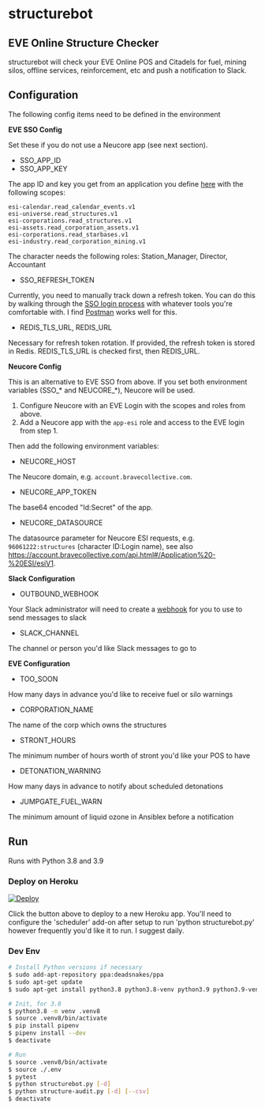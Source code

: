 # structurebot

## EVE Online Structure Checker

structurebot will check your EVE Online POS and Citadels for fuel, mining silos, offline services, reinforcement, 
etc and push a notification to Slack.

## Configuration

The following config items need to be defined in the environment

**EVE SSO Config**

Set these if you do not use a Neucore app (see next section).

* SSO_APP_ID
* SSO_APP_KEY

The app ID and key you get from an application you define [here](https://developers.eveonline.com/applications) 
with the following scopes: 

    esi-calendar.read_calendar_events.v1
    esi-universe.read_structures.v1
    esi-corporations.read_structures.v1
    esi-assets.read_corporation_assets.v1
    esi-corporations.read_starbases.v1
    esi-industry.read_corporation_mining.v1

The character needs the following roles: Station_Manager, Director, Accountant

* SSO_REFRESH_TOKEN

Currently, you need to manually track down a refresh token. You can do this by walking through the 
[SSO login process](https://docs.esi.evetech.net/docs/sso/web_based_sso_flow.html) with whatever tools you're 
comfortable with. I find [Postman](https://www.getpostman.com/) works well for this.

* REDIS_TLS_URL, REDIS_URL

Necessary for refresh token rotation. If provided, the refresh token is stored in Redis. REDIS_TLS_URL is
checked first, then REDIS_URL.

**Neucore Config**

This is an alternative to EVE SSO from above. If you set both environment variables (SSO_* and NEUCORE_*), Neucore
will be used.

1. Configure Neucore with an EVE Login with the scopes and roles from above.
2. Add a Neucore app with the `app-esi` role and access to the EVE login from step 1.

Then add the following environment variables:

* NEUCORE_HOST

The Neucore domain, e.g. `account.bravecollective.com`.

* NEUCORE_APP_TOKEN

The base64 encoded "Id:Secret" of the app.
 
* NEUCORE_DATASOURCE

The datasource parameter for Neucore ESI requests, e.g. `96061222:structures` (character ID:Login name), see also 
https://account.bravecollective.com/api.html#/Application%20-%20ESI/esiV1.

**Slack Configuration**

* OUTBOUND_WEBHOOK

Your Slack administrator will need to create a [webhook](https://api.slack.com/incoming-webhooks) for you to use 
to send messages to slack

* SLACK_CHANNEL

The channel or person you'd like Slack messages to go to

**EVE Configuration**

* TOO_SOON

How many days in advance you'd like to receive fuel or silo warnings

* CORPORATION_NAME

The name of the corp which owns the structures

* STRONT_HOURS

The minimum number of hours worth of stront you'd like your POS to have

* DETONATION_WARNING

How many days in advance to notify about scheduled detonations

* JUMPGATE_FUEL_WARN

The minimum amount of liquid ozone in Ansiblex before a notification

## Run

Runs with Python 3.8 and 3.9

### Deploy on Heroku

[![Deploy](https://www.herokucdn.com/deploy/button.svg)](https://heroku.com/deploy)

Click the button above to deploy to a new Heroku app.  You'll need to configure the 'scheduler' add-on after setup
to run 'python structurebot.py' however frequently you'd like it to run.  I suggest daily.

### Dev Env

```sh
# Install Python versions if necessary
$ sudo add-apt-repository ppa:deadsnakes/ppa
$ sudo apt-get update
$ sudo apt-get install python3.8 python3.8-venv python3.9 python3.9-venv

# Init, for 3.8
$ python3.8 -m venv .venv8
$ source .venv8/bin/activate
$ pip install pipenv
$ pipenv install --dev
$ deactivate

# Run
$ source .venv8/bin/activate
$ source ./.env
$ pytest
$ python structurebot.py [-d]
$ python structure-audit.py [-d] [--csv]
$ deactivate
```

